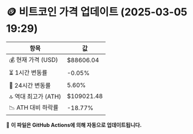 # 🪙 비트코인 가격 업데이트 (2025-03-05 19:29)

| 항목                | 값 |
|--------------------|----------------|
| 💰 현재 가격 (USD) | $88606.04 |
| ⏳ 1시간 변동률    | -0.05% |
| 📆 24시간 변동률   | 5.60% |
| 🔝 역대 최고가 (ATH) | $109021.48 |
| 📉 ATH 대비 하락률 | -18.77% |

🔄 **이 파일은 GitHub Actions에 의해 자동으로 업데이트됩니다.**
